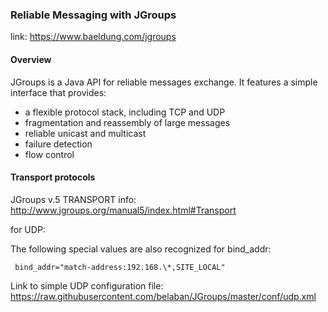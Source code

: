 ### Reliable Messaging with JGroups

link: https://www.baeldung.com/jgroups

#### Overview

JGroups is a Java API for reliable messages exchange. It features a simple interface that provides:

* a flexible protocol stack, including TCP and UDP
* fragmentation and reassembly of large messages
* reliable unicast and multicast
* failure detection
* flow control

#### Transport protocols

JGroups v.5 TRANSPORT info: http://www.jgroups.org/manual5/index.html#Transport

for UDP:

The following special values are also recognized for bind_addr:

```
 bind_addr="match-address:192.168.\*,SITE_LOCAL"
```

Link to simple UDP configuration file: https://raw.githubusercontent.com/belaban/JGroups/master/conf/udp.xml